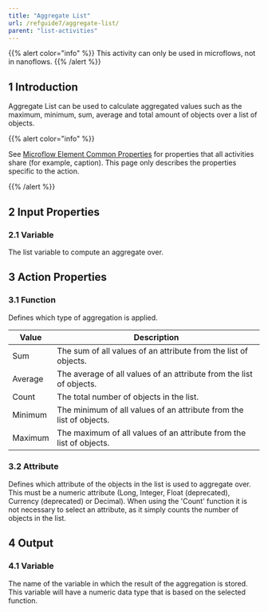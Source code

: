 ```yaml
---
title: "Aggregate List"
url: /refguide7/aggregate-list/
parent: "list-activities"
---
```


{{% alert color="info" %}}
This activity can only be used in microflows, not in nanoflows.
{{% /alert %}}

## 1 Introduction

Aggregate List can be used to calculate aggregated values such as the maximum, minimum, sum, average and total amount of objects over a list of objects.

{{% alert color="info" %}}

See [Microflow Element Common Properties](/refguide7/microflow-element-common-properties/) for properties that all activities share (for example, caption). This page only describes the properties specific to the action.

{{% /alert %}}

## 2 Input Properties

### 2.1 Variable

The list variable to compute an aggregate over.

## 3 Action Properties

### 3.1 Function

Defines which type of aggregation is applied.

| Value | Description |
| --- | --- |
| Sum | The sum of all values of an attribute from the list of objects. |
| Average | The average of all values of an attribute from the list of objects. |
| Count | The total number of objects in the list. |
| Minimum | The minimum of all values of an attribute from the list of objects. |
| Maximum | The maximum of all values of an attribute from the list of objects. |

### 3.2 Attribute

Defines which attribute of the objects in the list is used to aggregate over. This must be a numeric attribute (Long, Integer, Float (deprecated), Currency (deprecated) or Decimal). When using the 'Count' function it is not necessary to select an attribute, as it simply counts the number of objects in the list.

## 4 Output

### 4.1 Variable

The name of the variable in which the result of the aggregation is stored. This variable will have a numeric data type that is based on the selected function.
